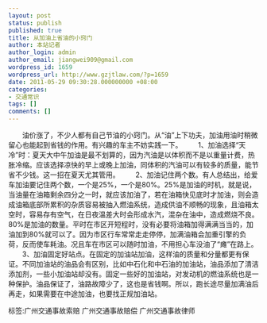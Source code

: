 ```yaml
---
layout: post
status: publish
published: true
title: 从加油上省油的小窍门
author: 本站记者
author_login: admin
author_email: jiangwei909@gmail.com
wordpress_id: 1659
wordpress_url: http://www.gzjtlaw.com/?p=1659
date: 2011-05-29 09:30:28.000000000 +08:00
categories:
- 交通常识
tags: []
comments: []
---
```

　　油价涨了，不少人都有自己节油的小窍门。从&ldquo;油&rdquo;上下功夫，加油用油时稍微留心也能起到省钱的作用。有兴趣的车主不妨实践一下。 　　1、加油选择&ldquo;天冷&rdquo;时：夏天大中午加油是最不划算的，因为汽油是以体积而不是以重量计费，热胀冷缩。应该选择凉快的早上或晚上加油，同体积的汽油可以有较多的质量，能节省不少钱。这一招在夏天尤其管用。 　　2、加油记住两个数。有人总结出，给爱车加油要记住两个数，一个是25%，一个是80%。25%是加油的时机，就是说，当油量在油箱剩余四分之一时，就应该加油了，若在油箱快见底时才加油，则会造成油箱底部所累积的杂质容易被抽入燃油系统，造成供油不顺畅的现象，且油箱太空时，容易存有空气，在日夜温差大时会形成水汽，混杂在油中，造成燃烧不良。80%是加油的数量。平时在市区开短程时，没有必要将油箱加得满满当当的，加油加到80%就可以了。因为市区行车常常走走停停，加满油箱会加重引擎的负荷，反而使车耗油。况且车在市区可以随时加油，不用担心车没油了&ldquo;瘫&rdquo;在路上。 　　3、加油固定好站点。在固定的加油站加油，这样油的质量和分量都更有保证。不同加油站的油品会有区别，比如中石化和中石油的加油站，油品添加了清洁添加剂，一些小加油站却没有。固定一些好的加油站，对发动机的燃油系统也是一种保护。油品保证了，油路故障少了，这也是省钱啊。所以，跑长途尽量加满油后再走，如果需要在中途加油，也要找正规加油站。标签:广州交通事故索赔 广州交通事故赔偿 广州交通事故律师
